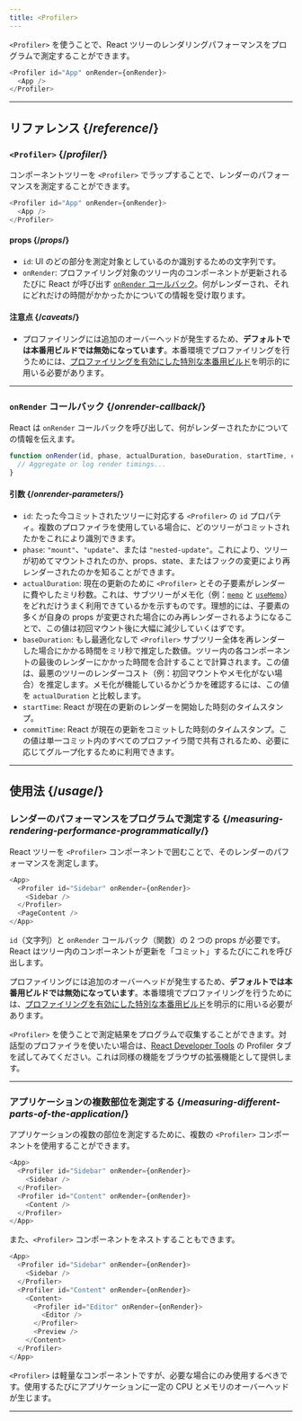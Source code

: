 ```yaml
---
title: <Profiler>
---
```


<Intro>

`<Profiler>` を使うことで、React ツリーのレンダリングパフォーマンスをプログラムで測定することができます。

```js
<Profiler id="App" onRender={onRender}>
  <App />
</Profiler>
```

</Intro>

<InlineToc />

---

## リファレンス {/*reference*/}

### `<Profiler>` {/*profiler*/}

コンポーネントツリーを `<Profiler>` でラップすることで、レンダーのパフォーマンスを測定することができます。

```js
<Profiler id="App" onRender={onRender}>
  <App />
</Profiler>
```

#### props {/*props*/}

* `id`: UI のどの部分を測定対象としているのか識別するための文字列です。
* `onRender`: プロファイリング対象のツリー内のコンポーネントが更新されるたびに React が呼び出す [`onRender` コールバック](#onrender-callback)。何がレンダーされ、それにどれだけの時間がかかったかについての情報を受け取ります。

#### 注意点 {/*caveats*/}

* プロファイリングには追加のオーバーヘッドが発生するため、**デフォルトでは本番用ビルドでは無効になっています**。本番環境でプロファイリングを行うためには、[プロファイリングを有効にした特別な本番用ビルド](https://fb.me/react-profiling)を明示的に用いる必要があります。

---

### `onRender` コールバック {/*onrender-callback*/}

React は `onRender` コールバックを呼び出して、何がレンダーされたかについての情報を伝えます。

```js
function onRender(id, phase, actualDuration, baseDuration, startTime, commitTime) {
  // Aggregate or log render timings...
}
```

#### 引数 {/*onrender-parameters*/}

* `id`: たった今コミットされたツリーに対応する `<Profiler>` の `id` プロパティ。複数のプロファイラを使用している場合に、どのツリーがコミットされたかをこれにより識別できます。
* `phase`: `"mount"`、`"update"`、または `"nested-update"`。これにより、ツリーが初めてマウントされたのか、props、state、またはフックの変更により再レンダーされたのかを知ることができます。
* `actualDuration`: 現在の更新のために `<Profiler>` とその子要素がレンダーに費やしたミリ秒数。これは、サブツリーがメモ化（例：[`memo`](/reference/react/memo) と [`useMemo`](/reference/react/useMemo)）をどれだけうまく利用できているかを示すものです。理想的には、子要素の多くが自身の props が変更された場合にのみ再レンダーされるようになることで、この値は初回マウント後に大幅に減少していくはずです。
* `baseDuration`: もし最適化なしで `<Profiler>` サブツリー全体を再レンダーした場合にかかる時間をミリ秒で推定した数値。ツリー内の各コンポーネントの最後のレンダーにかかった時間を合計することで計算されます。この値は、最悪のツリーのレンダーコスト（例：初回マウントやメモ化がない場合）を推定します。メモ化が機能しているかどうかを確認するには、この値を `actualDuration` と比較します。
* `startTime`: React が現在の更新のレンダーを開始した時刻のタイムスタンプ。
* `commitTime`: React が現在の更新をコミットした時刻のタイムスタンプ。この値は単一コミット内のすべてのプロファイラ間で共有されるため、必要に応じてグループ化するために利用できます。

---

## 使用法 {/*usage*/}

### レンダーのパフォーマンスをプログラムで測定する {/*measuring-rendering-performance-programmatically*/}

React ツリーを `<Profiler>` コンポーネントで囲むことで、そのレンダーのパフォーマンスを測定します。

```js {2,4}
<App>
  <Profiler id="Sidebar" onRender={onRender}>
    <Sidebar />
  </Profiler>
  <PageContent />
</App>
```

`id`（文字列）と `onRender` コールバック（関数）の 2 つの props が必要です。React はツリー内のコンポーネントが更新を「コミット」するたびにこれを呼び出します。

<Pitfall>

プロファイリングには追加のオーバーヘッドが発生するため、**デフォルトでは本番用ビルドでは無効になっています**。本番環境でプロファイリングを行うためには、[プロファイリングを有効にした特別な本番用ビルド](https://fb.me/react-profiling)を明示的に用いる必要があります。

</Pitfall>

<Note>

`<Profiler>` を使うことで測定結果をプログラムで収集することができます。対話型のプロファイラを使いたい場合は、[React Developer Tools](/learn/react-developer-tools) の Profiler タブを試してみてください。これは同様の機能をブラウザの拡張機能として提供します。

</Note>

---

### アプリケーションの複数部位を測定する {/*measuring-different-parts-of-the-application*/}

アプリケーションの複数の部位を測定するために、複数の `<Profiler>` コンポーネントを使用することができます。

```js {5,7}
<App>
  <Profiler id="Sidebar" onRender={onRender}>
    <Sidebar />
  </Profiler>
  <Profiler id="Content" onRender={onRender}>
    <Content />
  </Profiler>
</App>
```

また、`<Profiler>` コンポーネントをネストすることもできます。

```js {5,7,9,12}
<App>
  <Profiler id="Sidebar" onRender={onRender}>
    <Sidebar />
  </Profiler>
  <Profiler id="Content" onRender={onRender}>
    <Content>
      <Profiler id="Editor" onRender={onRender}>
        <Editor />
      </Profiler>
      <Preview />
    </Content>
  </Profiler>
</App>
```

`<Profiler>` は軽量なコンポーネントですが、必要な場合にのみ使用するべきです。使用するたびにアプリケーションに一定の CPU とメモリのオーバーヘッドが生じます。

---

